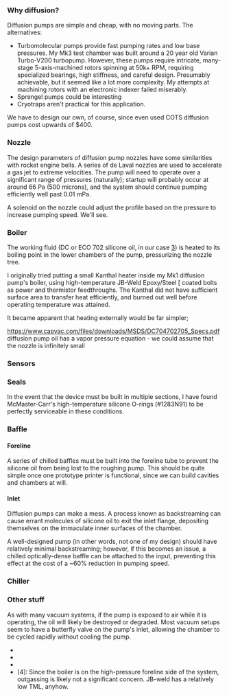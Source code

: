 ### Why diffusion?

Diffusion pumps are simple and cheap, with no moving parts. The alternatives:

* Turbomolecular pumps provide fast pumping rates and low base pressures. My Mk3 test chamber was built around a 20 year old Varian Turbo-V200 turbopump. However, these pumps require intricate, many-stage 5-axis-machined rotors spinning at 50k+ RPM, requiring specialized bearings, high stiffness, and careful design. Presumably achievable, but it seemed like a lot more complexity. My attempts at machining rotors with an electronic indexer failed miserably. 
* Sprengel pumps could be interesting
* Cryotraps aren't practical for this application.

We have to design our own, of course, since even used COTS diffusion pumps cost upwards of $400.

### Nozzle

The design parameters of diffusion pump nozzles have some similarities with rocket engine bells. A series of de Laval nozzles are used to accelerate a gas jet to extreme velocities. The pump will need to operate over a significant range of pressures (naturally); startup will probably occur at around 66 Pa (500 microns), and the system should continue pumping efficiently well past 0.01 mPa.

A solenoid on the nozzle could adjust the profile based on the pressure to increase pumping speed. We'll see.

### Boiler

The working fluid (DC or ECO 702 silicone oil, in our case [3]) is heated to its boiling point in the lower chambers of the pump, pressurizing the nozzle tree.

I originally tried putting a small Kanthal heater inside my Mk1 diffusion pump's boiler, using high-temperature JB-Weld Epoxy/Steel [ coated bolts as power and thermistor feedthroughs. The Kanthal did not have sufficient surface area to transfer heat efficiently, and burned out well before operating temperature was attained. 

It became apparent that heating externally would be far simpler; 



https://www.capvac.com/files/downloads/MSDS/DC704702705_Specs.pdf diffusion pump oil has a vapor pressure equation - we could assume that the nozzle is infinitely small

### Sensors



### Seals

In the event that the device must be built in multiple sections, I have found McMaster-Carr's high-temperature silicone O-rings (#1283N91) to be perfectly serviceable in these conditions.

### Baffle

#### Foreline

A series of chilled baffles must be built into the foreline tube to prevent the silicone oil from being lost to the roughing pump. This should be quite simple once one prototype printer is functional, since we can build cavities and chambers at will.

#### Inlet

Diffusion pumps can make a mess. A process known as backstreaming can cause errant molecules of silicone oil to exit the inlet flange, depositing themselves on the immaculate inner surfaces of the chamber. 

A well-designed pump (in other words, not one of my design) should have relatively minimal backstreaming; however, if this becomes an issue, a chilled optically-dense baffle can be attached to the input, preventing this effect at the cost of a ~60% reduction in pumping speed.

### Chiller



### Other stuff

As with many vacuum systems, if the pump is exposed to air while it is operating, the oil will likely be destroyed or degraded. Most vacuum setups seem to have a butterfly valve on the pump's inlet, allowing the chamber to be cycled rapidly without cooling the pump. 

 * [1]: https://www.grc.nasa.gov/www/k-12/airplane/ienzl.html
 * [2]: http://www.fusor.net/board/viewtopic.php?t=11284
 * [3]: https://diffusionpumpoil.com/products/eco-702-silicone-diffusion-pump-oil/
 * [4]: Since the boiler is on the high-pressure foreline side of the system, outgassing is likely not a significant concern. JB-weld has a relatively low TML, anyhow.